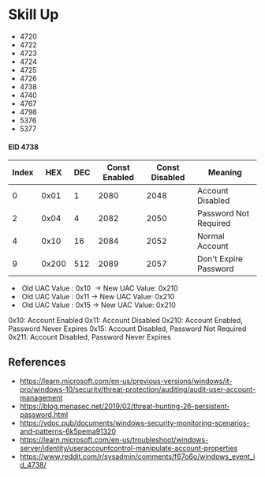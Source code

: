# Skill Up
- 4720
- 4722
- 4723
- 4724
- 4725
- 4726
- 4738
- 4740
- 4767
- 4798
- 5376
- 5377

#### EID 4738

| Index | HEX | DEC | Const Enabled | Const Disabled | Meaning |
|---|---|---|---|---|---|
|0 | 0x01 | 1 | 2080 | 2048 | Account Disabled |
| 2 | 0x04| 4 | 2082 | 2050 | Password Not Required |
| 4 | 0x10 | 16 | 2084 | 2052 | Normal Account | 
| 9 | 0x200 | 512 | 2089 | 2057 | Don't Expire Password | 

-    Old UAC Value : 0x10  -> New UAC Value: 0x210
-    Old UAC Value : 0x11 -> New UAC Value: 0x210
-    Old UAC Value : 0x15 -> New UAC Value: 0x210

0x10: Account Enabled
0x11: Account Disabled
0x210: Account Enabled, Password Never Expires
0x15: Account Disabled, Password Not Required 
0x211: Account Disabled, Password Never Expires

## References
- https://learn.microsoft.com/en-us/previous-versions/windows/it-pro/windows-10/security/threat-protection/auditing/audit-user-account-management
- https://blog.menasec.net/2019/02/threat-hunting-26-persistent-password.html
- https://vdoc.pub/documents/windows-security-monitoring-scenarios-and-patterns-6k5pema91320
- https://learn.microsoft.com/en-us/troubleshoot/windows-server/identity/useraccountcontrol-manipulate-account-properties
- https://www.reddit.com/r/sysadmin/comments/f67o6o/windows_event_id_4738/